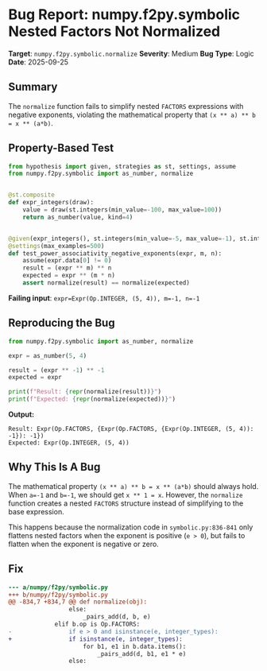 # Bug Report: numpy.f2py.symbolic Nested Factors Not Normalized

**Target**: `numpy.f2py.symbolic.normalize`
**Severity**: Medium
**Bug Type**: Logic
**Date**: 2025-09-25

## Summary

The `normalize` function fails to simplify nested `FACTORS` expressions with negative exponents, violating the mathematical property that `(x ** a) ** b = x ** (a*b)`.

## Property-Based Test

```python
from hypothesis import given, strategies as st, settings, assume
from numpy.f2py.symbolic import as_number, normalize


@st.composite
def expr_integers(draw):
    value = draw(st.integers(min_value=-100, max_value=100))
    return as_number(value, kind=4)


@given(expr_integers(), st.integers(min_value=-5, max_value=-1), st.integers(min_value=-5, max_value=-1))
@settings(max_examples=500)
def test_power_associativity_negative_exponents(expr, m, n):
    assume(expr.data[0] != 0)
    result = (expr ** m) ** n
    expected = expr ** (m * n)
    assert normalize(result) == normalize(expected)
```

**Failing input**: `expr=Expr(Op.INTEGER, (5, 4)), m=-1, n=-1`

## Reproducing the Bug

```python
from numpy.f2py.symbolic import as_number, normalize

expr = as_number(5, 4)

result = (expr ** -1) ** -1
expected = expr

print(f"Result: {repr(normalize(result))}")
print(f"Expected: {repr(normalize(expected))}")
```

**Output:**
```
Result: Expr(Op.FACTORS, {Expr(Op.FACTORS, {Expr(Op.INTEGER, (5, 4)): -1}): -1})
Expected: Expr(Op.INTEGER, (5, 4))
```

## Why This Is A Bug

The mathematical property `(x ** a) ** b = x ** (a*b)` should always hold. When `a=-1` and `b=-1`, we should get `x ** 1 = x`. However, the `normalize` function creates a nested `FACTORS` structure instead of simplifying to the base expression.

This happens because the normalization code in `symbolic.py:836-841` only flattens nested factors when the exponent is positive (`e > 0`), but fails to flatten when the exponent is negative or zero.

## Fix

```diff
--- a/numpy/f2py/symbolic.py
+++ b/numpy/f2py/symbolic.py
@@ -834,7 +834,7 @@ def normalize(obj):
                 else:
                     _pairs_add(d, b, e)
             elif b.op is Op.FACTORS:
-                if e > 0 and isinstance(e, integer_types):
+                if isinstance(e, integer_types):
                     for b1, e1 in b.data.items():
                         _pairs_add(d, b1, e1 * e)
                 else:
```